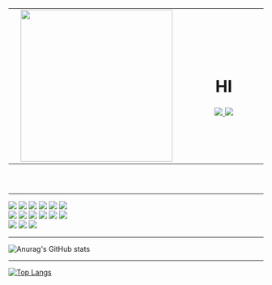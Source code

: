 <table height="350px">
<tr>
    <td align="center"  width="25%">
     <img height="300px" width="300px" src="https://user-images.githubusercontent.com/101346918/198113768-6b8d9cec-bf6e-483b-9f9e-b236a2d71d6b.png">
    </td>
    <td align="center" width="25%">
        <h1>HI</h1>
      <div>
   <a href="https://velog.io/@leejpsd">
    <img src="https://img.shields.io/badge/Velog-20C997?style=for-the-badge&logo=Velog&logoColor=white">
   </a>
   <a href="https://deeply-decision-e50.notion.site/Frontend-React-ff4e95b9c66f47148092c5a5913eff16">
    <img src="https://img.shields.io/badge/Notion-000000?style=for-the-badge&logo=Notion&logoColor=white">
   </a>
 </div>
    </td>
</tr>
</table>


----
<div align='left'>
    <img src="https://img.shields.io/badge/HTML5-E34F26?style=for-the-badge&logo=HTML5&logoColor=white">
      <img src="https://img.shields.io/badge/CSS3-1572B6?style=for-the-badge&logo=CSS3&logoColor=white">
        <img src="https://img.shields.io/badge/JavaScript-F7DF1E?style=for-the-badge&logo=JavaScript&logoColor=black">
    <img src="https://img.shields.io/badge/React-61DAFB?style=for-the-badge&logo=React&logoColor=black">
    <img src="https://img.shields.io/badge/TypeScript-3178C5?style=for-the-badge&logo=TypeScript&logoColor=white">
    <img src="https://img.shields.io/badge/axios-5A29E4?style=for-the-badge&logo=axios&logoColor=white">
       <br>
    <img src="https://img.shields.io/badge/Redux-764ABC?style=for-the-badge&logo=Redux&logoColor=white">
    <img src="https://img.shields.io/badge/Redux%20ToolKit-764ABC?style=for-the-badge&logo=redux&logoColor=white">
    <img src="https://img.shields.io/badge/.ENV-ECD53F?style=for-the-badge&logo=.ENV&logoColor=white">
    <img src="https://img.shields.io/badge/Styled%20Componenets-DB7093?style=for-the-badge&logo=styled-components&logoColor=white">
    <img src="https://img.shields.io/badge/Git-F05032?style=for-the-badge&logo=Git&logoColor=white">
    <img src="https://img.shields.io/badge/GitHub-181717?style=for-the-badge&logo=GitHub&logoColor=white">
       <br>
    <img src="https://img.shields.io/badge/WebSocket-black?style=for-the-badge&logo=WebSocket&logoColor=white">
    <img src="https://img.shields.io/badge/Stomp-black?style=for-the-badge&logo=Stomp&logoColor=white">
    <img src="https://img.shields.io/badge/Visual%20Studio-007ACC?style=for-the-badge&logo=visual%20studio&logoColor=white">
    <br>
</div>

----
 
  ![Anurag's GitHub stats](https://github-readme-stats.vercel.app/api?username=leejpsd&show_icons=true&theme=dracula)
  
 ----
 
  [![Top Langs](https://github-readme-stats.vercel.app/api/top-langs/?username=leejpsd&layout=compact)](https://github.com/leejpsd/github-readme-stats)

